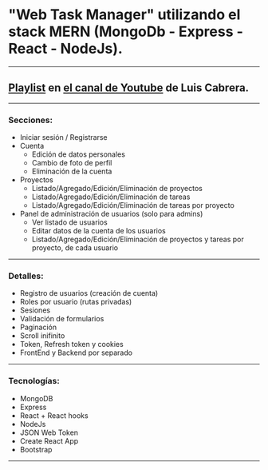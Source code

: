 # "Web Task Manager" utilizando el stack MERN (MongoDb - Express - React - NodeJs).

---

## [Playlist](https://www.youtube.com/playlist?list=PLdcAPGja1uw0LSn7kx-Plj76x8UZZLgz9) en [el canal de Youtube](https://www.youtube.com/c/LuisCabrera/videos) de Luis Cabrera.

---

### Secciones:

- Iniciar sesión / Registrarse
- Cuenta
  - Edición de datos personales
  - Cambio de foto de perfil
  - Eliminación de la cuenta
- Proyectos
  - Listado/Agregado/Edición/Eliminación de proyectos
  - Listado/Agregado/Edición/Eliminación de tareas
  - Listado/Agregado/Edición/Eliminación de tareas por proyecto
- Panel de administración de usuarios (solo para admins)
  - Ver listado de usuarios
  - Editar datos de la cuenta de los usuarios
  - Listado/Agregado/Edición/Eliminación de proyectos y tareas por proyecto, de cada usuario

---

### Detalles:

- Registro de usuarios (creación de cuenta)
- Roles por usuario (rutas privadas)
- Sesiones
- Validación de formularios
- Paginación
- Scroll inifinito
- Token, Refresh token y cookies
- FrontEnd y Backend por separado

---

### Tecnologías:

- MongoDB
- Express
- React + React hooks
- NodeJs
- JSON Web Token
- Create React App
- Bootstrap

---

